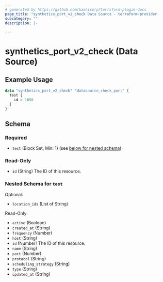 ```yaml
---
# generated by https://github.com/hashicorp/terraform-plugin-docs
page_title: "synthetics_port_v2_check Data Source - terraform-provider-synthetics"
subcategory: ""
description: |-
  
---
```


# synthetics_port_v2_check (Data Source)



## Example Usage

```terraform
data "synthetics_port_v2_check" "datasource_check_port" {
  test {
    id = 1650
  }
}
```

<!-- schema generated by tfplugindocs -->
## Schema

### Required

- `test` (Block Set, Min: 1) (see [below for nested schema](#nestedblock--test))

### Read-Only

- `id` (String) The ID of this resource.

<a id="nestedblock--test"></a>
### Nested Schema for `test`

Optional:

- `location_ids` (List of String)

Read-Only:

- `active` (Boolean)
- `created_at` (String)
- `frequency` (Number)
- `host` (String)
- `id` (Number) The ID of this resource.
- `name` (String)
- `port` (Number)
- `protocol` (String)
- `scheduling_strategy` (String)
- `type` (String)
- `updated_at` (String)


